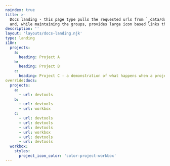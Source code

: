 ```yaml
---
noindex: true
title: >-
  Docs landing - this page type pulls the requested urls from `_data/docs/projects`
  and, while maintaining the groups, provides large icon based links through to them.
description: ''
layout: 'layouts/docs-landing.njk'
type: landing
i18n:
  projects:
    a:
      heading: Project A
    b:
      heading: Project B
    c:
      heading: Project C - a demonstration of what happens when a project has a long title and > 3 children
override:docs:
  projects:
    a:
      - url: devtools
    b:
      - url: devtools
      - url: workbox
    c:
      - url: devtools
      - url: devtools
      - url: devtools
      - url: workbox
      - url: devtools
      - url: devtools
  workbox:
    styles:
      project_icon_color: 'color-project-workbox'
---
```

